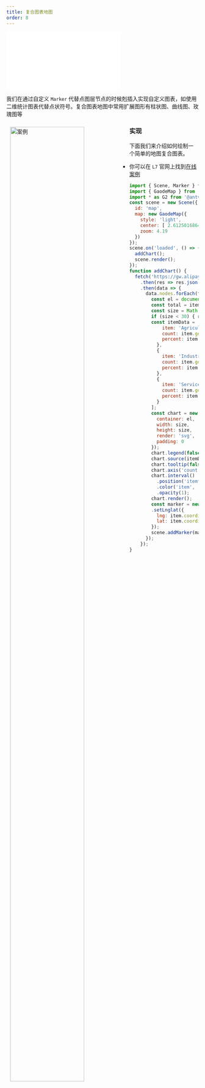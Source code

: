 ```yaml
---
title: 复合图表地图
order: 8
---
```

<embed src="@/docs/common/style.md"></embed>

我们在通过自定义 `Marker` 代替点图层节点的时候剋插入实现自定义图表，如使用二维统计图表代替点状符号。复合图表地图中常用扩展图形有柱状图、曲线图、玫瑰图等

<div>
  <div style="width:60%;float:left; margin: 10px;">
    <img  width="80%" alt="案例" src='https://gw.alipayobjects.com/mdn/antv_site/afts/img/A*6AR6Qq0Bq-MAAAAAAAAAAABkARQnAQ'>
  </div>
</div>

### 实现

下面我们来介绍如何绘制一个简单的地图复合图表。

- 你可以在 `L7` 官网上找到[在线案例](/zh/examples/point/chart#bar)


```javascript
import { Scene, Marker } from '@antv/l7';
import { GaodeMap } from '@antv/l7-maps';
import * as G2 from '@antv/g2';
const scene = new Scene({
  id: 'map',
  map: new GaodeMap({
    style: 'light',
    center: [ 2.6125016864608597, 49.359131 ],
    zoom: 4.19
  })
});
scene.on('loaded', () => {
  addChart();
  scene.render();
});
function addChart() {
  fetch('https://gw.alipayobjects.com/os/basement_prod/0b96cca4-7e83-449a-93d0-2a77053e74ab.json')
    .then(res => res.json())
    .then(data => {
      data.nodes.forEach(function(item) {
        const el = document.createElement('div');
        const total = item.gdp.Agriculture + item.gdp.Industry + item.gdp.Service;
        const size = Math.min(parseInt(total / 30000, 10), 70);
        if (size < 30) { return; }
        const itemData = [ {
            item: 'Agriculture',
            count: item.gdp.Agriculture,
            percent: item.gdp.Agriculture / total
          },
          {
            item: 'Industry',
            count: item.gdp.Industry,
            percent: item.gdp.Industry / total
          },
          {
            item: 'Service',
            count: item.gdp.Service,
            percent: item.gdp.Service / total
          }
        ];
        const chart = new G2.Chart({
          container: el,
          width: size,
          height: size,
          render: 'svg',
          padding: 0
        });
        chart.legend(false);
        chart.source(itemData);
        chart.tooltip(false);
        chart.axis('count', { grid: false });
        chart.interval()
          .position('item*count')
          .color('item', [ '#5CCEA1', '#5D7092', '#5B8FF9' ])
          .opacity(1);
        chart.render();
        const marker = new Marker({ element: el })
        .setLnglat({
          lng: item.coordinates[0],
          lat: item.coordinates[1]
        });
        scene.addMarker(marker);
      });
    });
}
```